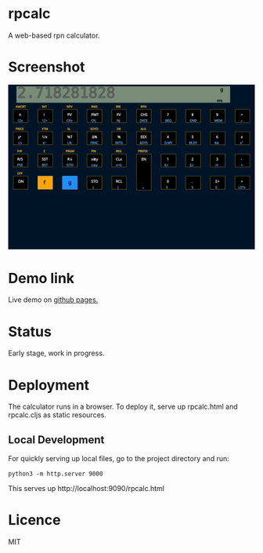 # rpcalc

A web-based rpn calculator.

# Screenshot

![Calculator screenshot](./screenshot.svg)

# Demo link

Live demo on [github pages.](https://kbsant.github.io/rpcalc/rpcalc.html)
	
# Status

Early stage, work in progress.

# Deployment

The calculator runs in a browser. To deploy it, serve up rpcalc.html and rpcalc.cljs as static resources.

## Local Development

For quickly serving up local files, go to the project directory and run:

    python3 -m http.server 9000

This serves up http://localhost:9090/rpcalc.html

# Licence

MIT
